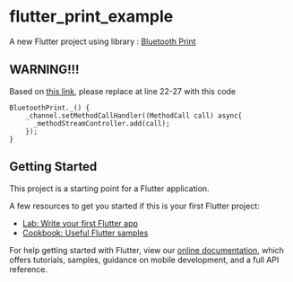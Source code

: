 # flutter_print_example

A new Flutter project using library : [Bluetooth Print](https://pub.dev/packages/bluetooth_print)

## WARNING!!!

Based on [this link](https://github.com/kakzaki/blue_thermal_printer/issues/70#issuecomment-813293797), please replace at line 22-27 with this code

```
BluetoothPrint._() {
    _channel.setMethodCallHandler((MethodCall call) async{
      _methodStreamController.add(call);
    });
}
```

## Getting Started

This project is a starting point for a Flutter application.

A few resources to get you started if this is your first Flutter project:

- [Lab: Write your first Flutter app](https://flutter.dev/docs/get-started/codelab)
- [Cookbook: Useful Flutter samples](https://flutter.dev/docs/cookbook)

For help getting started with Flutter, view our
[online documentation](https://flutter.dev/docs), which offers tutorials,
samples, guidance on mobile development, and a full API reference.
